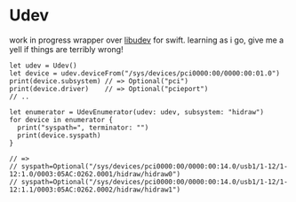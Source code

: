 # Udev

work in progress wrapper over [libudev](http://www.freedesktop.org/software/systemd/man/libudev.html) for swift.
learning as i go, give me a yell if things are terribly wrong!


    let udev = Udev()
    let device = udev.deviceFrom("/sys/devices/pci0000:00/0000:00:01.0")
    print(device.subsystem) // => Optional("pci")
    print(device.driver)    // => Optional("pcieport")
    // ..

    let enumerator = UdevEnumerator(udev: udev, subsystem: "hidraw")
    for device in enumerator {
      print("syspath=", terminator: "")
      print(device.syspath)
    }

    // =>
    // syspath=Optional("/sys/devices/pci0000:00/0000:00:14.0/usb1/1-12/1-12:1.0/0003:05AC:0262.0001/hidraw/hidraw0")
    // syspath=Optional("/sys/devices/pci0000:00/0000:00:14.0/usb1/1-12/1-12:1.1/0003:05AC:0262.0002/hidraw/hidraw1")
